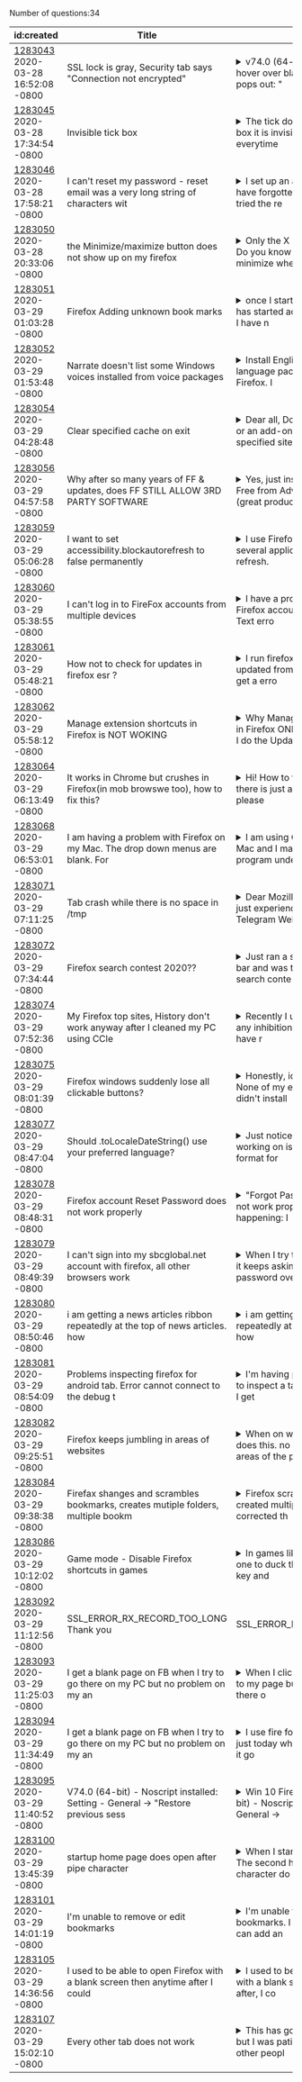 Number of questions:34

| id:created | Title | Content | Tags |
| --- | --- | --- | --- |
| [1283043](https://support.mozilla.org/questions/1283043)<br>2020-03-28 16:52:08 -0800 | SSL lock is gray, Security tab says "Connection not encrypted" |<details><summary>v74.0 (64-bit). all patched up. I hover over black/gray lock and it pops out:  "</summary>Verified by Go Daddy.com, Inc." I click on lock, it says, in GREEN, "Connection secure" I advance the above and it says, in GREEN, "You are securely connected to this site" I hit "more information" an...</details> | [firefox-740](https://support.mozilla.org/en-US/questions/firefox?tagged=firefox-740);[desktop](https://support.mozilla.org/en-US/questions/firefox?tagged=desktop);[privacy-and-security_1](https://support.mozilla.org/en-US/questions/firefox?tagged=privacy-and-security_1);|
| [1283045](https://support.mozilla.org/questions/1283045)<br>2020-03-28 17:34:54 -0800 | Invisible tick box |<details><summary>The tick does not appear in the tick box it is invisible/not selected everytime </summary>i click, this comes back as an error as the tick is not registering. I have recently updated Mac sofeware and it started happening after that. </details> | [firefox-740](https://support.mozilla.org/en-US/questions/firefox?tagged=firefox-740);[websites](https://support.mozilla.org/en-US/questions/firefox?tagged=websites);[desktop](https://support.mozilla.org/en-US/questions/firefox?tagged=desktop);[mac](https://support.mozilla.org/en-US/questions/firefox?tagged=mac);[windows-10](https://support.mozilla.org/en-US/questions/firefox?tagged=windows-10);|
| [1283046](https://support.mozilla.org/questions/1283046)<br>2020-03-28 17:58:21 -0800 | I can't reset my password - reset email was a very long string of characters wit |<details><summary>I set up an account years ago but have forgotten the password. I've tried the re</summary>set password option several times. Each time message goes to spam (despite putting address in my contacts list). I get a huge long string of characters, with various '=' added at end of lines, and no ...</details> | [firefox-740](https://support.mozilla.org/en-US/questions/firefox?tagged=firefox-740);[desktop](https://support.mozilla.org/en-US/questions/firefox?tagged=desktop);[privacy-and-security_1](https://support.mozilla.org/en-US/questions/firefox?tagged=privacy-and-security_1);[windows-10](https://support.mozilla.org/en-US/questions/firefox?tagged=windows-10);|
| [1283050](https://support.mozilla.org/questions/1283050)<br>2020-03-28 20:33:06 -0800 | the Minimize/maximize button does not show up on my firefox |<details><summary>Only the X (close program) shows.  Do you know how I can be able to minimize whe</summary>n I want to look at something on my computer, then go back to a tab in Firefox? </details> | [firefox-740](https://support.mozilla.org/en-US/questions/firefox?tagged=firefox-740);[other](https://support.mozilla.org/en-US/questions/firefox?tagged=other);[desktop](https://support.mozilla.org/en-US/questions/firefox?tagged=desktop);[windows-10](https://support.mozilla.org/en-US/questions/firefox?tagged=windows-10);|
| [1283051](https://support.mozilla.org/questions/1283051)<br>2020-03-29 01:03:28 -0800 | Firefox Adding unknown book marks |<details><summary>once I started using Firefox Sync it has started adding bookmarks which I have n</summary>ot bookmarked, what are these, and how can I turn it off? </details> | [bookmarks](https://support.mozilla.org/en-US/questions/firefox?tagged=bookmarks);[desktop](https://support.mozilla.org/en-US/questions/firefox?tagged=desktop);[firefox-740](https://support.mozilla.org/en-US/questions/firefox?tagged=firefox-740);[windows-10](https://support.mozilla.org/en-US/questions/firefox?tagged=windows-10);|
| [1283052](https://support.mozilla.org/questions/1283052)<br>2020-03-29 01:53:48 -0800 | Narrate doesn't list some Windows voices installed from voice packages |<details><summary>Install English (Australia) Windows language pack and reboot. Install Firefox. I</summary>nstall Windows voice package English (Australia) which adds the "Microsoft Catherine" and "Microsoft James" voices (see screenshot) ["Microsoft James" actually has a UK accent not Australian but that'...</details> | [firefox-740](https://support.mozilla.org/en-US/questions/firefox?tagged=firefox-740);[customize](https://support.mozilla.org/en-US/questions/firefox?tagged=customize);[desktop](https://support.mozilla.org/en-US/questions/firefox?tagged=desktop);|
| [1283054](https://support.mozilla.org/questions/1283054)<br>2020-03-29 04:28:48 -0800 | Clear specified cache on exit |<details><summary>Dear all, Do Firefox have an option or an add-on which can delete specified site</summary> cache on exit. Thanks Best regards, R Jr. </details> | [firefox-740](https://support.mozilla.org/en-US/questions/firefox?tagged=firefox-740);[desktop](https://support.mozilla.org/en-US/questions/firefox?tagged=desktop);[privacy-and-security_1](https://support.mozilla.org/en-US/questions/firefox?tagged=privacy-and-security_1);[windows-10](https://support.mozilla.org/en-US/questions/firefox?tagged=windows-10);|
| [1283056](https://support.mozilla.org/questions/1283056)<br>2020-03-29 04:57:58 -0800 | Why after so many years of FF & updates, does FF STILL ALLOW 3RD PARTY SOFTWARE  |<details><summary>Yes, just installed Smart Defrag Free from Advanced System Care (great product) </summary>AND it changed 2 important things; 1) changed default search engine to BNG (microsoft, you are NOT in the search engine biz, so go home) 2) switched off - save & open tabs from previous session - VERY...</details> | [firefox-740](https://support.mozilla.org/en-US/questions/firefox?tagged=firefox-740);[desktop](https://support.mozilla.org/en-US/questions/firefox?tagged=desktop);[privacy-and-security_1](https://support.mozilla.org/en-US/questions/firefox?tagged=privacy-and-security_1);|
| [1283059](https://support.mozilla.org/questions/1283059)<br>2020-03-29 05:06:28 -0800 | I want to set accessibility.blockautorefresh to false permanently |<details><summary>I use Firefox at work and we use several applications that need to auto refresh.</summary> I set accessibility.blockautorefresh to False every day and once I close my browser and open it again it sets it to true. I'm not sure if this is the computer or not, but does anyone have any idea ho...</details> | [firefox-740](https://support.mozilla.org/en-US/questions/firefox?tagged=firefox-740);[other](https://support.mozilla.org/en-US/questions/firefox?tagged=other);[desktop](https://support.mozilla.org/en-US/questions/firefox?tagged=desktop);[windows-10](https://support.mozilla.org/en-US/questions/firefox?tagged=windows-10);|
| [1283060](https://support.mozilla.org/questions/1283060)<br>2020-03-29 05:38:55 -0800 | I can't log in to FireFox accounts from multiple devices |<details><summary>I have a problem logging in to my Firefox account on multiple devices. Text erro</summary>r: "the main email address is required to log in". I use my main email address when logging in </details> | [firefox-740](https://support.mozilla.org/en-US/questions/firefox?tagged=firefox-740);[sync](https://support.mozilla.org/en-US/questions/firefox?tagged=sync);[desktop](https://support.mozilla.org/en-US/questions/firefox?tagged=desktop);[windows-7](https://support.mozilla.org/en-US/questions/firefox?tagged=windows-7);|
| [1283061](https://support.mozilla.org/questions/1283061)<br>2020-03-29 05:48:21 -0800 | How not to check for updates in firefox esr ? |<details><summary>I run firefox esr and i recently updated from 60 version to 68. Now i get a erro</summary>r message saying "firefox is unable to determine if there is an update available" probably because i have deleted the update url from the config. How do i stop it from checking for updates ? </details> | [firefox-680](https://support.mozilla.org/en-US/questions/firefox?tagged=firefox-680);[desktop](https://support.mozilla.org/en-US/questions/firefox?tagged=desktop);[windows-10](https://support.mozilla.org/en-US/questions/firefox?tagged=windows-10);|
| [1283062](https://support.mozilla.org/questions/1283062)<br>2020-03-29 05:58:12 -0800 | Manage extension shortcuts in Firefox is NOT WOKING |<details><summary>Why Manage extension shortcuts in Firefox ONLY works at the moment I do the Upda</summary>te, a day later I am getting a BLANK page </details> | [firefox-740](https://support.mozilla.org/en-US/questions/firefox?tagged=firefox-740);[customize](https://support.mozilla.org/en-US/questions/firefox?tagged=customize);[desktop](https://support.mozilla.org/en-US/questions/firefox?tagged=desktop);[windows-7](https://support.mozilla.org/en-US/questions/firefox?tagged=windows-7);|
| [1283064](https://support.mozilla.org/questions/1283064)<br>2020-03-29 06:13:49 -0800 | It works in Chrome but crushes in Firefox(in mob browswe too), how to fix this? |<details><summary>Hi!  How to fix this bug (or maybe there is just a stupid developer :( ), please</summary>? vyacheslavv44.github.io/singolo It throws no error. It simply returning itself to the previous state before the click in responsive view  </details> | [firefox-740](https://support.mozilla.org/en-US/questions/firefox?tagged=firefox-740);[desktop](https://support.mozilla.org/en-US/questions/firefox?tagged=desktop);[fix-problems](https://support.mozilla.org/en-US/questions/firefox?tagged=fix-problems);[windows-10](https://support.mozilla.org/en-US/questions/firefox?tagged=windows-10);|
| [1283068](https://support.mozilla.org/questions/1283068)<br>2020-03-29 06:53:01 -0800 | I am having a problem with Firefox on my Mac. The drop down menus are blank. For |<details><summary>I am using Outlook email on my Mac and I make a spelling error. The program unde</summary>rlines the word in red, but when I right click the drop down menu is blank. Also on the menu bar, I can no longer get LastPass icon to show but have been able to do before. The extension for this pass...</details> | [firefox-740](https://support.mozilla.org/en-US/questions/firefox?tagged=firefox-740);[other](https://support.mozilla.org/en-US/questions/firefox?tagged=other);[desktop](https://support.mozilla.org/en-US/questions/firefox?tagged=desktop);[mac-os](https://support.mozilla.org/en-US/questions/firefox?tagged=mac-os);|
| [1283071](https://support.mozilla.org/questions/1283071)<br>2020-03-29 07:11:25 -0800 | Tab crash while there is no space in /tmp |<details><summary>Dear Mozilla team, the problem I just experienced was that both my Telegram Web </summary>and WhatsApp Web tabs kept crashing when a new message arrived or when I tried to play a video (the latter only tested with Telegram). After some investigation I noticed that Steam had helpfully writt...</details> | [firefox-740](https://support.mozilla.org/en-US/questions/firefox?tagged=firefox-740);[desktop](https://support.mozilla.org/en-US/questions/firefox?tagged=desktop);[fix-problems](https://support.mozilla.org/en-US/questions/firefox?tagged=fix-problems);[linux](https://support.mozilla.org/en-US/questions/firefox?tagged=linux);|
| [1283072](https://support.mozilla.org/questions/1283072)<br>2020-03-29 07:34:44 -0800 | Firefox search contest 2020?? |<details><summary>Just ran a search in the address bar and was taken to this "Firefox search conte</summary>st 2020" page. Never happened before and I assume it's a scam, have checked my add-ons and plugins but I don't see anything suspicious. Is this something to be concerned about? If helpful, the url for...</details> | [firefox-740](https://support.mozilla.org/en-US/questions/firefox?tagged=firefox-740);[other](https://support.mozilla.org/en-US/questions/firefox?tagged=other);[desktop](https://support.mozilla.org/en-US/questions/firefox?tagged=desktop);[windows-10](https://support.mozilla.org/en-US/questions/firefox?tagged=windows-10);[malware](https://support.mozilla.org/en-US/questions/firefox?tagged=malware);|
| [1283074](https://support.mozilla.org/questions/1283074)<br>2020-03-29 07:52:36 -0800 | My Firefox top sites, History don't work anyway after I cleaned my PC using CCle |<details><summary>Recently I used CCleaner to stop any inhibition of Firefox. As a result I have r</summary>eached the goal but caught another problems as not working my top sites and history as well as some sites like twitter.com or yahoo.com can't open directly but only through google.com. Any idea how to...</details> | [firefox-740](https://support.mozilla.org/en-US/questions/firefox?tagged=firefox-740);[customize](https://support.mozilla.org/en-US/questions/firefox?tagged=customize);[desktop](https://support.mozilla.org/en-US/questions/firefox?tagged=desktop);[windows-10](https://support.mozilla.org/en-US/questions/firefox?tagged=windows-10);|
| [1283075](https://support.mozilla.org/questions/1283075)<br>2020-03-29 08:01:39 -0800 | Firefox windows suddenly lose all clickable buttons? |<details><summary>Honestly, idk how this started. None of my extensions are new. I didn't install </summary>any Apple updates (I'm on a Mac, data posted below).  I tried rebooting in safe mode, which worked. But now it's happening every other time I a window, and the only fix is to quit and restart.  Here's...</details> | [firefox-740](https://support.mozilla.org/en-US/questions/firefox?tagged=firefox-740);[desktop](https://support.mozilla.org/en-US/questions/firefox?tagged=desktop);[fix-problems](https://support.mozilla.org/en-US/questions/firefox?tagged=fix-problems);[mac-os](https://support.mozilla.org/en-US/questions/firefox?tagged=mac-os);[macos-1015](https://support.mozilla.org/en-US/questions/firefox?tagged=macos-1015);|
| [1283077](https://support.mozilla.org/questions/1283077)<br>2020-03-29 08:47:04 -0800 | Should .toLocaleDateString() use your preferred language? |<details><summary>Just noticed that a web site I am working on is displaying the wrong format for </summary>the date. I am generating date string using Date.prototype.toLocaleDateString() (https://developer.mozilla.org/en-US/docs/Web/JavaScript/Reference/Global_Objects/Date/toLocaleDateString). I have chang...</details> | [firefox-750](https://support.mozilla.org/en-US/questions/firefox?tagged=firefox-750);[beta](https://support.mozilla.org/en-US/questions/firefox?tagged=beta);[desktop](https://support.mozilla.org/en-US/questions/firefox?tagged=desktop);[fix-problems](https://support.mozilla.org/en-US/questions/firefox?tagged=fix-problems);[linux](https://support.mozilla.org/en-US/questions/firefox?tagged=linux);|
| [1283078](https://support.mozilla.org/questions/1283078)<br>2020-03-29 08:48:31 -0800 | Firefox account Reset Password does not work properly |<details><summary>"Forgot Password?" service does not work properly. Here is what is happening: I </summary>enter my email to get a Reset Password Link in my e-mail and Firefox Accounts sends me an email which goes to Spam folder. I open the e-mail and what I see is some kind of source code containing:  ss ...</details> | [firefox-740](https://support.mozilla.org/en-US/questions/firefox?tagged=firefox-740);[desktop](https://support.mozilla.org/en-US/questions/firefox?tagged=desktop);[privacy-and-security_1](https://support.mozilla.org/en-US/questions/firefox?tagged=privacy-and-security_1);|
| [1283079](https://support.mozilla.org/questions/1283079)<br>2020-03-29 08:49:39 -0800 | I can't sign into my sbcglobal.net account with firefox, all other browsers work |<details><summary>When I try to sign into my account, it keeps asking me to reset my password over</summary> and over. </details> | [firefox-740](https://support.mozilla.org/en-US/questions/firefox?tagged=firefox-740);[other](https://support.mozilla.org/en-US/questions/firefox?tagged=other);[desktop](https://support.mozilla.org/en-US/questions/firefox?tagged=desktop);[windows-10](https://support.mozilla.org/en-US/questions/firefox?tagged=windows-10);|
| [1283080](https://support.mozilla.org/questions/1283080)<br>2020-03-29 08:50:46 -0800 | i am getting a news articles ribbon repeatedly at the top of news articles. how  |<details><summary>i am getting a news articles ribbon repeatedly at the top of news articles. how </summary>do i  turn this off? </details> | [firefox-740](https://support.mozilla.org/en-US/questions/firefox?tagged=firefox-740);[other](https://support.mozilla.org/en-US/questions/firefox?tagged=other);[desktop](https://support.mozilla.org/en-US/questions/firefox?tagged=desktop);[windows-10](https://support.mozilla.org/en-US/questions/firefox?tagged=windows-10);|
| [1283081](https://support.mozilla.org/questions/1283081)<br>2020-03-29 08:54:09 -0800 | Problems inspecting firefox for android tab. Error cannot connect to the debug t |<details><summary>I'm having problems using firefox to inspect a tab in firefox for android. I get</summary> this error when I try to inspect a tab in about:debugging Error cannot connect to the debug target. TypeError: this topWindow is null How can this be fixed? </details> | [firefox-740](https://support.mozilla.org/en-US/questions/firefox?tagged=firefox-740);[other](https://support.mozilla.org/en-US/questions/firefox?tagged=other);[desktop](https://support.mozilla.org/en-US/questions/firefox?tagged=desktop);[windows-81](https://support.mozilla.org/en-US/questions/firefox?tagged=windows-81);|
| [1283082](https://support.mozilla.org/questions/1283082)<br>2020-03-29 09:25:51 -0800 | Firefox keeps jumbling in areas of websites |<details><summary>When on webpages (firefox only does this. no otherbrowser does)  areas of the pa</summary>ge will get jumbled with small square like spots.  I will include a picture.  I believe it started occuring after I cleared cache the other day. </details> | [firefox-740](https://support.mozilla.org/en-US/questions/firefox?tagged=firefox-740);[desktop](https://support.mozilla.org/en-US/questions/firefox?tagged=desktop);[fix-problems](https://support.mozilla.org/en-US/questions/firefox?tagged=fix-problems);[windows-10](https://support.mozilla.org/en-US/questions/firefox?tagged=windows-10);|
| [1283084](https://support.mozilla.org/questions/1283084)<br>2020-03-29 09:38:38 -0800 | Firefax shanges and scrambles bookmarks, creates mutiple folders, multiple bookm |<details><summary>Firefox scrambled my bookmarks, created multiple bookmarks, etc.  I corrected th</summary>e bookmark list, closed Firefox, and reopened Firefox.  The bookmark list was correct as I had just re-done it.  However, after a few seconds and while I watched, Firefox again scrambled my bookmarks,...</details> | [bookmarks](https://support.mozilla.org/en-US/questions/firefox?tagged=bookmarks);[desktop](https://support.mozilla.org/en-US/questions/firefox?tagged=desktop);[firefox-740](https://support.mozilla.org/en-US/questions/firefox?tagged=firefox-740);[windows-7](https://support.mozilla.org/en-US/questions/firefox?tagged=windows-7);|
| [1283086](https://support.mozilla.org/questions/1283086)<br>2020-03-29 10:12:02 -0800 | Game mode - Disable Firefox shortcuts in games |<details><summary>In games like Counter Strike, for one to duck they have to press "crtl: key and </summary>to walk "w" key, the problem is that this key combination closes the tab. Is there any "Game mode" in fifefox to disable this behavior? Firefox used to have an option to edit shrtcut keys and this was...</details> | [firefox-740](https://support.mozilla.org/en-US/questions/firefox?tagged=firefox-740);[other](https://support.mozilla.org/en-US/questions/firefox?tagged=other);[desktop](https://support.mozilla.org/en-US/questions/firefox?tagged=desktop);[linux](https://support.mozilla.org/en-US/questions/firefox?tagged=linux);|
| [1283092](https://support.mozilla.org/questions/1283092)<br>2020-03-29 11:12:56 -0800 | SSL_ERROR_RX_RECORD_TOO_LONG Thank you | SSL_ERROR_RX_RECORD_TOO_LONG  | [firefox-740](https://support.mozilla.org/en-US/questions/firefox?tagged=firefox-740);[other](https://support.mozilla.org/en-US/questions/firefox?tagged=other);[desktop](https://support.mozilla.org/en-US/questions/firefox?tagged=desktop);[windows-7](https://support.mozilla.org/en-US/questions/firefox?tagged=windows-7);|
| [1283093](https://support.mozilla.org/questions/1283093)<br>2020-03-29 11:25:03 -0800 | I get a blank page on FB when I try to go there on my PC but no problem on my an |<details><summary>When I click on the FB icon it goes to my page but it is blank. I can go there o</summary>n my android smart phone without a problem duplicated. continue at https://support.mozilla.org/en-US/questions/1283094 </details> | [firefox-740](https://support.mozilla.org/en-US/questions/firefox?tagged=firefox-740);[websites](https://support.mozilla.org/en-US/questions/firefox?tagged=websites);[desktop](https://support.mozilla.org/en-US/questions/firefox?tagged=desktop);[windows-7](https://support.mozilla.org/en-US/questions/firefox?tagged=windows-7);|
| [1283094](https://support.mozilla.org/questions/1283094)<br>2020-03-29 11:34:49 -0800 | I get a blank page on FB when I try to go there on my PC but no problem on my an |<details><summary>I use fire for browser on my PC and just today when I click on the FB icon it go</summary>es to my home page but it is blank. I do not have any problems using FB on my smart phone </details> | [firefox-740](https://support.mozilla.org/en-US/questions/firefox?tagged=firefox-740);[websites](https://support.mozilla.org/en-US/questions/firefox?tagged=websites);[desktop](https://support.mozilla.org/en-US/questions/firefox?tagged=desktop);[windows-7](https://support.mozilla.org/en-US/questions/firefox?tagged=windows-7);|
| [1283095](https://support.mozilla.org/questions/1283095)<br>2020-03-29 11:40:52 -0800 | V74.0 (64-bit) - Noscript installed: Setting - General -> "Restore previous sess |<details><summary>Win 10 Firefox version V74.0 (64-bit) - Noscript installed: Setting - General -></summary> "Restore previous session" unchecked (Disabled). On restart old tabs still appear. Some cannot open their URL. Have reinstalled Firefox, no improvement. If "Restore previous session" is checked (Enab...</details> | [firefox-740](https://support.mozilla.org/en-US/questions/firefox?tagged=firefox-740);[customize](https://support.mozilla.org/en-US/questions/firefox?tagged=customize);[desktop](https://support.mozilla.org/en-US/questions/firefox?tagged=desktop);[windows-10](https://support.mozilla.org/en-US/questions/firefox?tagged=windows-10);|
| [1283100](https://support.mozilla.org/questions/1283100)<br>2020-03-29 13:45:39 -0800 | startup home page does open after pipe character |<details><summary>When I startup Firefox windows, The second home page after the pipe character do</summary>es not start until I click on the second tab. This started with the latest version of Firefox </details> | [tabs](https://support.mozilla.org/en-US/questions/firefox?tagged=tabs);[firefox-740](https://support.mozilla.org/en-US/questions/firefox?tagged=firefox-740);[desktop](https://support.mozilla.org/en-US/questions/firefox?tagged=desktop);[windows-10](https://support.mozilla.org/en-US/questions/firefox?tagged=windows-10);|
| [1283101](https://support.mozilla.org/questions/1283101)<br>2020-03-29 14:01:19 -0800 | I'm unable to remove or edit bookmarks |<details><summary>I'm unable to remove or delete bookmarks.  I do know how to do it.  I can add an</summary>d delete bookmarks on my Mac Book but not on my IMac. </details> | [bookmarks](https://support.mozilla.org/en-US/questions/firefox?tagged=bookmarks);[desktop](https://support.mozilla.org/en-US/questions/firefox?tagged=desktop);[firefox-740](https://support.mozilla.org/en-US/questions/firefox?tagged=firefox-740);[mac-os](https://support.mozilla.org/en-US/questions/firefox?tagged=mac-os);|
| [1283105](https://support.mozilla.org/questions/1283105)<br>2020-03-29 14:36:56 -0800 | I used to be able to open Firefox with a blank screen then anytime after I could |<details><summary>I used to be able to open Firefox with a blank screen.  Then anytime after, I co</summary>uld click the Home icon and get a set of URLs I had setup as my Home Page.  Now it seems I only have the choice of startup with Blank page, Mozilla Home page, or my selections. Thanks </details> | [firefox-740](https://support.mozilla.org/en-US/questions/firefox?tagged=firefox-740);[customize](https://support.mozilla.org/en-US/questions/firefox?tagged=customize);[desktop](https://support.mozilla.org/en-US/questions/firefox?tagged=desktop);[windows-10](https://support.mozilla.org/en-US/questions/firefox?tagged=windows-10);|
| [1283107](https://support.mozilla.org/questions/1283107)<br>2020-03-29 15:02:10 -0800 | Every other tab does not work |<details><summary>This has gone on for months now, but I was patient because I figured other peopl</summary>e would also see it and solve it.  Alas, no. I am running 74.0 (64-bit) on Win7 Home Premium SP1. Only every other tab that I create works.  The URL simply remains in the address bar and nothing can p...</details> | [tabs](https://support.mozilla.org/en-US/questions/firefox?tagged=tabs);[firefox-740](https://support.mozilla.org/en-US/questions/firefox?tagged=firefox-740);[desktop](https://support.mozilla.org/en-US/questions/firefox?tagged=desktop);[windows-7](https://support.mozilla.org/en-US/questions/firefox?tagged=windows-7);|
